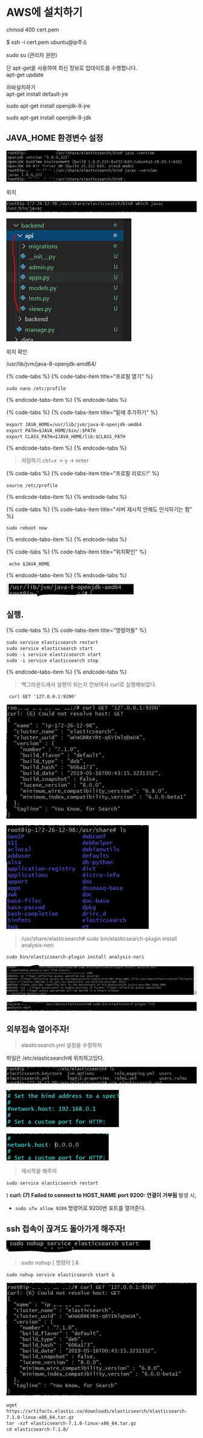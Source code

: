 # AWS에 설치하기



chmod 400 cert.pem

$ ssh -i cert.pem ubuntu@ip주소



sudo su \(관리자 권한\)



단 apt-get을 사용하여 최신 정보로 업데이트를 수행합니다.   
apt-get update

자바설치하기  
apt-get install default-jre

  sudo apt-get install openjdk-8-jre  

sudo apt-get install openjdk-8-jdk  


## JAVA\_HOME 환경변수 설정

![](../.gitbook/assets/image%20%287%29.png)



위치

![](../.gitbook/assets/image%20%2854%29.png)

![](../.gitbook/assets/image%20%2811%29.png)

위치 확인

/usr/lib/jvm/java-8-openjdk-amd64/

{% code-tabs %}
{% code-tabs-item title="프로필 열기" %}
```text
sudo nano /etc/profile
```
{% endcode-tabs-item %}
{% endcode-tabs %}

{% code-tabs %}
{% code-tabs-item title="밑에 추가하기" %}
```text
export JAVA_HOME=/usr/lib/jvm/java-8-openjdk-amd64
export PATH=$JAVA_HOME/bin/:$PATH
export CLASS_PATH=$JAVA_HOME/lib:$CLASS_PATH

```
{% endcode-tabs-item %}
{% endcode-tabs %}

> 저장하기 ctrl+x  -&gt;  y  -&gt; enter

{% code-tabs %}
{% code-tabs-item title="프로필 리로드!" %}
```text
source /etc/profile 
```
{% endcode-tabs-item %}
{% endcode-tabs %}

{% code-tabs %}
{% code-tabs-item title="서버 재시작 안해도 인식하기는 함" %}
```text
sudo reboot now

```
{% endcode-tabs-item %}
{% endcode-tabs %}

{% code-tabs %}
{% code-tabs-item title="위치확인" %}
```text
 echo $JAVA_HOME

```
{% endcode-tabs-item %}
{% endcode-tabs %}

![](../.gitbook/assets/image%20%2858%29.png)

## 실행.

{% code-tabs %}
{% code-tabs-item title="명령어들" %}
```text
sudo service elasticsearch restart
sudo service elasticsearch start
sudo -i service elasticsearch start
sudo -i service elasticsearch stop
```
{% endcode-tabs-item %}
{% endcode-tabs %}

> 백그라운드에서 실행이 되는지 안보여서 curl로 실행해보았다.

```text
 curl GET '127.0.0.1:9200'
```

![ curl GET &apos;127.0.0.1:9200&apos; &#xD655;&#xC778;](../.gitbook/assets/image%20%2819%29.png)



![](../.gitbook/assets/image.png)





> /usr/share/elasticsearch\# sudo bin/elasticsearch-plugin install analysis-nori

```text
sudo bin/elasticsearch-plugin install analysis-nori
```

![&#xC124;&#xCE58;&#xC644;&#xB8CC;&#xD588;&#xB2E4;&#x3160;&#x3160;](../.gitbook/assets/image%20%2851%29.png)

![&#xC124;&#xCE58; &#xD655;&#xC778;!!!!](../.gitbook/assets/image%20%2853%29.png)

## 외부접속 열어주자!

> elasticsearch.yml 설정을 수정하자

파일은  /etc/elasticsearch에 위치하고있다.

![](../.gitbook/assets/image%20%2860%29.png)

![network.host&#xB97C; &#xACE0;&#xCE58;&#xACA0;&#xB2E4;](../.gitbook/assets/image%20%2830%29.png)

![&#xC218;&#xC815;](../.gitbook/assets/image%20%2824%29.png)

> 재시작을 해주자

```text
sudo service elasticsearch restart
```



 \) **curl: \(7\) Failed to connect to HOST\_NAME port 9200: 연결이 거부됨** 발생 시,  
- `sudo ufw allow 9200` 명령어로 9200번 포트를 열어준다.

## ssh 접속이 끊겨도 돌아가게 해주자!

![](../.gitbook/assets/image%20%2828%29.png)

> sudo nohup \[ 명령어 \] &

```text
sudo nohup service elasticsearch start &
```

![&#xCA14;&#xC794;](../.gitbook/assets/image%20%2833%29.png)

















```text
wget https://artifacts.elastic.co/downloads/elasticsearch/elasticsearch-7.1.0-linux-x86_64.tar.gz
tar -xzf elasticsearch-7.1.0-linux-x86_64.tar.gz
cd elasticsearch-7.1.0/ 
```

